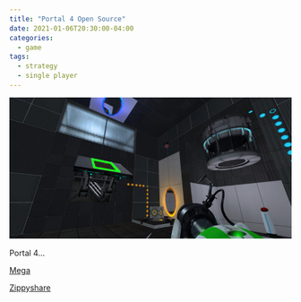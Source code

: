 ```yaml
---
title: "Portal 4 Open Source"
date: 2021-01-06T20:30:00-04:00
categories:
  - game
tags:
  - strategy
  - single player
---
```


![image](/assets/images/portal_4.jpg)

Portal 4...

[Mega](https://mega.nz/file/ig11xICR#ZVzOQYERtz-F4GYPI3512AtQD_IBAr7fZnQymRPmCV0)

[Zippyshare](https://pastebin.com/s21cB3xF)
